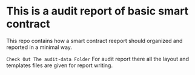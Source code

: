 
# This is a audit report of basic smart contract

This repo contains how a smart contract reeport should organized and reported in a minimal way.

`Check Out The audit-data Folder` For audit report there all the layout and templates files are given for report writing. 

